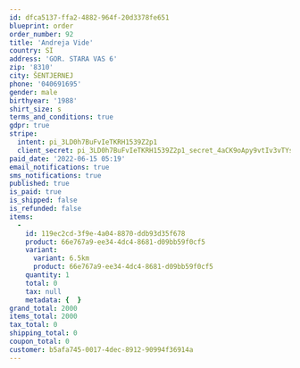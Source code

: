 ```yaml
---
id: dfca5137-ffa2-4882-964f-20d3378fe651
blueprint: order
order_number: 92
title: 'Andreja Vide'
country: SI
address: 'GOR. STARA VAS 6'
zip: '8310'
city: ŠENTJERNEJ
phone: '040691695'
gender: male
birthyear: '1988'
shirt_size: s
terms_and_conditions: true
gdpr: true
stripe:
  intent: pi_3LD0h7BuFvIeTKRH1539Z2p1
  client_secret: pi_3LD0h7BuFvIeTKRH1539Z2p1_secret_4aCK9oApy9vtIv3vTYsRFilv7
paid_date: '2022-06-15 05:19'
email_notifications: true
sms_notifications: true
published: true
is_paid: true
is_shipped: false
is_refunded: false
items:
  -
    id: 119ec2cd-3f9e-4a04-8870-ddb93d35f678
    product: 66e767a9-ee34-4dc4-8681-d09bb59f0cf5
    variant:
      variant: 6.5km
      product: 66e767a9-ee34-4dc4-8681-d09bb59f0cf5
    quantity: 1
    total: 0
    tax: null
    metadata: {  }
grand_total: 2000
items_total: 2000
tax_total: 0
shipping_total: 0
coupon_total: 0
customer: b5afa745-0017-4dec-8912-90994f36914a
---
```

